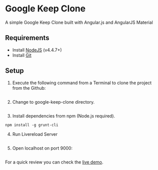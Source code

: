 # Google Keep Clone
A simple Google Keep Clone built with Angular.js and AngularJS Material

## Requirements
- Install [NodeJS](https://nodejs.org/en/) (v4.4.7+)
- Install [Git](https://git-scm.com/downloads)

## Setup
1. Execute the following command from a Terminal to clone the project from the Github:

```git clone https://github.com/jorgeruvalcaba/google-keep-clone.git
```

2. Change to google-keep-clone directory.

```cd google-keep-clone
```

3. Install dependencies from npm (Node.js required).

```npm install
npm install -g grunt-cli
```

4. Run Livereload Server

```grunt
```

5. Open localhost on port 9000:

```http://localhost:9000/
```

For a quick review you can check the [live demo](https://codepen.io/jorgeruvalcaba/full/qXdbbv/).
